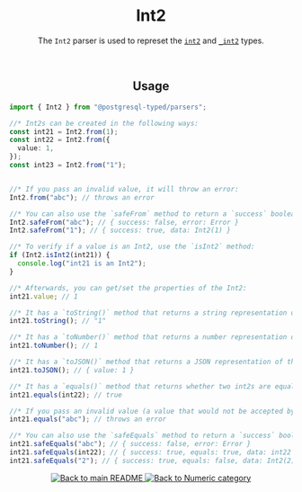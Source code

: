 <h1 align="center">
	Int2
</h1>
<p align="center">
  The <code>Int2</code> parser is used to represet the <a href="https://www.postgresql.org/docs/current/datatype-numeric.html#DATATYPE-INT"><code>int2</code></a> and <a href="https://www.postgresql.org/docs/current/datatype-numeric.html#DATATYPE-INT"><code>_int2</code></a> types.
</p>
<br/>

<!-- Usage -->
<h2 align="center">
	Usage
</h2>

```ts
import { Int2 } from "@postgresql-typed/parsers";

//* Int2s can be created in the following ways:
const int21 = Int2.from(1);
const int22 = Int2.from({
  value: 1,
});
const int23 = Int2.from("1");


//* If you pass an invalid value, it will throw an error:
Int2.from("abc"); // throws an error

//* You can also use the `safeFrom` method to return a `success` boolean instead of throwing an error:
Int2.safeFrom("abc"); // { success: false, error: Error }
Int2.safeFrom("1"); // { success: true, data: Int2(1) }

//* To verify if a value is an Int2, use the `isInt2` method:
if (Int2.isInt2(int21)) {
  console.log("int21 is an Int2");
}

//* Afterwards, you can get/set the properties of the Int2:
int21.value; // 1

//* It has a `toString()` method that returns a string representation of the Int2:
int21.toString(); // "1"

//* It has a `toNumber()` method that returns a number representation of the Int2:
int21.toNumber(); // 1

//* It has a `toJSON()` method that returns a JSON representation of the Int2:
int21.toJSON(); // { value: 1 }

//* It has a `equals()` method that returns whether two int2s are equal:
int21.equals(int22); // true

//* If you pass an invalid value (a value that would not be accepted by the `from` method), it will throw an error:
int21.equals("abc"); // throws an error

//* You can also use the `safeEquals` method to return a `success` boolean instead of throwing an error:
int21.safeEquals("abc"); // { success: false, error: Error }
int21.safeEquals(int22); // { success: true, equals: true, data: int22 }
int21.safeEquals("2"); // { success: true, equals: false, data: Int2(2) }
```

<p align="center">
  <!-- Back to main README button -->
  <a href="../../README.md">
    <img src="https://img.shields.io/badge/-Back%20to%20main%20README-blue" alt="Back to main README" />
  </a>
  <!-- Back to category button -->
  <a href="./Numeric.md">
    <img src="https://img.shields.io/badge/-Back%20to%20Numeric%20category-blue" alt="Back to Numeric category" />
  </a>
</p>